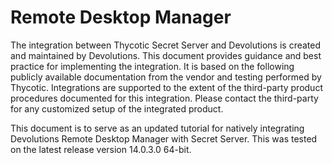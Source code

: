 [title]: # (Devolutions)
[tags]: # (introduction)
[priority]: # (1)
# Remote Desktop Manager

The integration between Thycotic Secret Server and Devolutions is created and maintained by Devolutions. This document provides guidance and best practice for implementing the integration. It is based on the following publicly available documentation from the vendor and testing performed by Thycotic. Integrations are supported to the extent of the third-party product procedures documented for this integration. Please contact the third-party for any customized setup of the integrated product.

This document is to serve as an updated tutorial for natively integrating Devolutions Remote Desktop Manager with Secret Server. This was tested on the latest release version 14.0.3.0 64-bit.